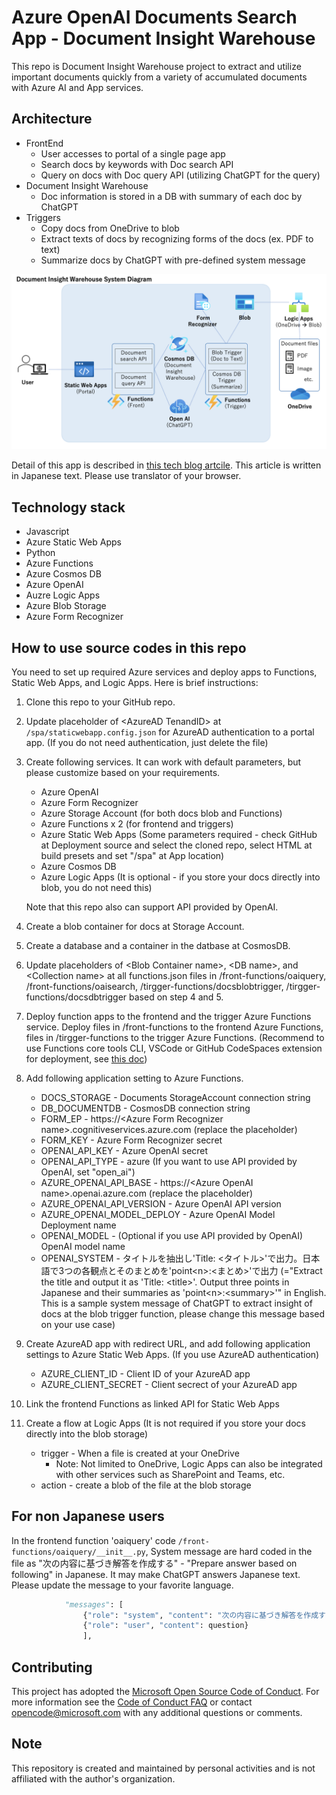 # Azure OpenAI Documents Search App - Document Insight Warehouse

This repo is Document Insight Warehouse project to extract and utilize important documents quickly from a variety of accumulated documents with Azure AI and App services.

## Architecture
* FrontEnd
    * User accesses to portal of a single page app
    * Search docs by keywords with Doc search API
    * Query on docs with Doc query API (utilizing ChatGPT for the query)
* Document Insight Warehouse
    * Doc information is stored in a DB with summary of each doc by ChatGPT
* Triggers
    * Copy docs from OneDrive to blob
    * Extract texts of docs by recognizing forms of the docs (ex. PDF to text)
    * Summarize docs by ChatGPT with pre-defined system message

![Document Insight Warehouse System Diagram](img/DIWHsystemdiagram.png)

Detail of this app is described in [this tech blog artcile](https://qiita.com/hatasaki/items/d3e508c202ca56d4fd08).
This article is written in Japanese text. Please use translator of your browser.

## Technology stack

* Javascript
* Azure Static Web Apps
* Python
* Azure Functions
* Azure Cosmos DB
* Azure OpenAI
* Auzre Logic Apps
* Azure Blob Storage
* Azure Form Recognizer

## How to use source codes in this repo
You need to set up required Azure services and deploy apps to Functions, Static Web Apps, and Logic Apps.
Here is brief instructions:
1. Clone this repo to your GitHub repo.
2. Update placeholder of \<AzureAD TenandID\> at ```/spa/staticwebapp.config.json``` for AzureAD authentication to a portal app. (If you do not need authentication, just delete the file)
3. Create following services. It can work with default parameters, but please customize based on your requirements.
    * Azure OpenAI
    * Azure Form Recognizer
    * Azure Storage Account (for both docs blob and Functions)
    * Azure Functions x 2 (for frontend and triggers)
    * Azure Static Web Apps (Some parameters required - check GitHub at Deployment source and select the cloned repo, select HTML at build presets and set "/spa" at App location)
    * Azure Cosmos DB
    * Azure Logic Apps (It is optional - if you store your docs directly into blob, you do not need this)
    
    Note that this repo also can support API provided by OpenAI.
4. Create a blob container for docs at Storage Account.
5. Create a database and a container in the datbase at CosmosDB.
6. Update placeholders of \<Blob Container name\>, \<DB name\>, and \<Collection name\> at all functions.json files in /front-functions/oaiquery, /front-functions/oaisearch, /tirgger-functions/docsblobtrigger, /tirgger-functions/docsdbtrigger based on step 4 and 5.
7. Deploy function apps to the frontend and the trigger Azure Functions service. Deploy files in /front-functions to the frontend Azure Functions, files in /tirgger-functions to the trigger Azure Functions. (Recommend to use Functions core tools CLI, VSCode or GitHub CodeSpaces extension for deployment, see [this doc](https://learn.microsoft.com/en-us/azure/azure-functions/create-first-function-cli-python?pivots=python-mode-configuration&tabs=azure-cli%2Cbash))
8. Add following application setting to Azure Functions.
    * DOCS_STORAGE - Documents StorageAccount connection string
    * DB_DOCUMENTDB - CosmosDB connection string
    * FORM_EP - https://\<Azure Form Recognizer name\>.cognitiveservices.azure.com (replace the placeholder)
    * FORM_KEY - Azure Form Recognizer secret
    * OPENAI_API_KEY - Azure OpenAI secret
    * OPENAI_API_TYPE - azure (If you want to use API provided by OpenAI, set "open_ai")
    * AZURE_OPENAI_API_BASE - https://\<Azure OpenAI name\>.openai.azure.com (replace the placeholder)
    * AZURE_OPENAI_API_VERSION - Azure OpenAI API version
    * AZURE_OPENAI_MODEL_DEPLOY - Azure OpenAI Model Deployment name
    * OPENAI_MODEL - (Optional if you use API provided by OpenAI) OpenAI model name
    * OPENAI_SYSTEM - タイトルを抽出し'Title: <タイトル>'で出力。日本語で3つの各観点とそのまとめを'point\<n\>:<まとめ>'で出力 (="Extract the title and output it as 'Title: \<title\>'. Output three points in Japanese and their summaries as 'point\<n\>:\<summary>\'" in English. This is a sample system message of ChatGPT to extract insight of docs at the blob trigger function, please change this message based on your use case)
9. Create AzureAD app with redirect URL, and add following application settings to Azure Static Web Apps. (If you use AzureAD authentication)
    * AZURE_CLIENT_ID - Client ID of your AzureAD app
    * AZURE_CLIENT_SECRET - Client secrect of your AzureAD app
10. Link the frontend Functions as linked API for Static Web Apps
11. Create a flow at Logic Apps (It is not required if you store your docs directly into the blob storage)
    * trigger - When a file is created at your OneDrive
        * Note: Not limited to OneDrive, Logic Apps can also be integrated with other services such as SharePoint and Teams, etc.
    * action - create a blob of the file at the blob storage

## For non Japanese users
In the frontend function 'oaiquery' code ```/front-functions/oaiquery/__init__.py```, System message are hard coded in the file as "次の内容に基づき解答を作成する" - "Prepare answer based on following" in Japanese. It may make ChatGPT answers Japanese text. Please update the message to your favorite language.

```Python
            "messages": [
                {"role": "system", "content": "次の内容に基づき解答を作成する\n" + text},
                {"role": "user", "content": question}
                ],
```

## Contributing

This project has adopted the [Microsoft Open Source Code of Conduct](https://opensource.microsoft.com/codeofconduct/). For more information see the [Code of Conduct FAQ](https://opensource.microsoft.com/codeofconduct/faq/) or contact [opencode@microsoft.com](mailto:opencode@microsoft.com) with any additional questions or comments.

## Note
This repository is created and maintained by personal activities and is not affiliated with the author's organization.